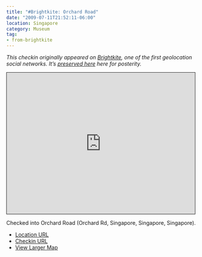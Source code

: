 ```yaml
---
title: "#Brightkite: Orchard Road"
date: "2009-07-11T21:52:11-06:00"
location: Singapore
category: Museum
tag:
- from-brightkite
---
```

<p style="font-style:italic">This checkin originally appeared on <a href="https://rubenerd.com/tag/from-brightkite/" title="View all posts imported from Brightkite">Brightkite</a>, one of the first geolocation social networks. It’s <a title="View all posts in the museum" href="https://rubenerd.com/museum/">preserved here</a> here for posterity.</p>

<iframe style="width:498px; height:373px; border:1px solid;" src="http://www.openstreetmap.org/export/embed.html?bbox=103.8311380147934%2C1.303966714723679%2C103.83275002241135%2C1.3059698051979478&amp;layer=mapnik"></iframe>

Checked into Orchard Road (Orchard Rd, Singapore, Singapore, Singapore).

* [Location URL](http://brightkite.com/places/60df9a6c6e9711dea20b003048c0801e)
* [Checkin URL](http://brightkite.com/objects/610025166e9711dea20b003048c0801e)
* [View Larger Map](http://www.openstreetmap.org/#map=19/1.30497/103.83194)

